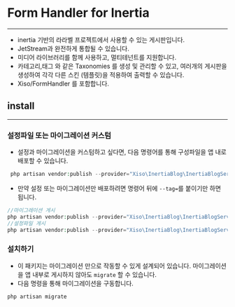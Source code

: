 # Form Handler for Inertia

---
- inertia 기반의 라라벨 프로젝트에서 사용할 수 있는 게시판입니다.
- JetStream과 완전하게 통합될 수 있습니다.
- 미디어 라이브러리를 함께 사용하고, 멀티테넌트를 지원합니다.
- 카테고리,태그 와 같은 Taxonomies 를 생성 및 관리할 수 있고, 여러개의 게시판을 생성하여 각각 다른 스킨 (템플릿)을 적용하여 출력할 수 있습니다.
- Xiso/FormHandler 를 포함합니다. 


## install

---

### 설정파일 또는 마이그레이션 커스텀

- 설정과 마이그레이션을 커스텀하고 싶다면, 다음 명령어를 통해 구성파일을 앱 내로 배포할 수 있습니다.
```php
 php artisan vendor:publish --provider="Xiso\InertiaBlog\InertiaBlogServiceProvider"
``` 
- 만약 설정 또는 마이그레이션만 배포하려면 명령어 뒤에 `--tag=`를 붙이기만 하면 됩니다.
```php
//마이그레이션 게시
php artisan vendor:publish --provider="Xiso\InertiaBlog\InertiaBlogServiceProvider" --tag=xisoblog-migrations
//설정파일 게시
php artisan vendor:publish --provider="Xiso\InertiaBlog\InertiaBlogServiceProvider" --tag=xisoblog-config
```

### 설치하기

- 이 패키지는 마이그레이션 만으로 작동할 수 있게 설계되어 있습니다. 마이그레이션을 앱 내부로 게시하지 않아도 `migrate` 할 수 있습니다.
- 다음 명령을 통해 마이그레이션을 구동합니다.
```php
php artisan migrate
```

